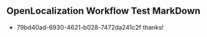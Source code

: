## OpenLocalization Workflow Test MarkDown
* 79bd40ad-6930-4621-b028-7472da241c2f 
thanks!<!--HONumber=Jul16_HO2-->